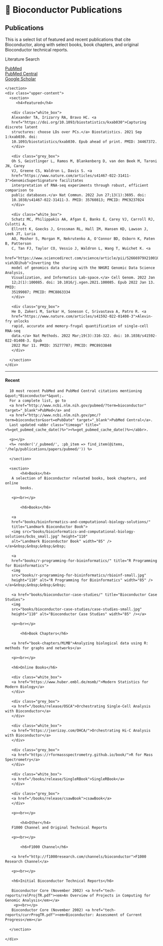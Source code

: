 <h1 class="format-bold">📖 Bioconductor Publications</h1>
<div class="page-container">
  <div class="upper-container">
    <section class="page-intro">
      <h2>Publications</h2>
      <p class="text-large">
        This is a select list of featured and recent publications that cite
	Bioconductor, along with select books, book chapters, and original
	Bioconductor technical reports. 
      </p>  
      <div class="sidebar-box">
      <div class="sidebar-box-header">
      <p class="format-bold">Literature Search</p>
      </div>
      <nav>
        <div>
          <a
            href="http://www.ncbi.nlm.nih.gov/pubmed/?term=bioconductor&sort=date"
            >PubMed</a
          >
        </div>
        <div>
          <a href="http://www.ncbi.nlm.nih.gov/pmc/?term=bioconductor&sort=ePubDate"
            >PubMed Central</a
          >
        </div>
        <div>
          <a href="http://scholar.google.com/scholar?q=bioconductor&btnG=Search"
            >Google Scholar</a
          >
        </div>
      </nav>
      </div>

    </section>
    <div class="upper-content">
      <section>
         <h4>Featured</h4>
       
       <div class="white_box">
       Alexander TA, Irizarry RA, Bravo HC. <a
       href="https://doi.org/10.1093/biostatistics/kxab030">Capturing discrete latent
       structures: choose LDs over PCs.</a> Biostatistics. 2021 Sep 1:kxab030. doi:
       10.1093/biostatistics/kxab030. Epub ahead of print. PMID: 34467372.
       </div>

       <div class="grey_box">
       Oh S, Geistlinger L, Ramos M, Blankenberg D, van den Beek M, Taroni JN, Carey
       VJ, Greene CS, Waldron L, Davis S. <a
       href="https://www.nature.com/articles/s41467-022-31411-3">GenomicSuperSignature facilitates
       interpretation of RNA-seq experiments through robust, efficient comparison to
       public databases.</a> Nat Commun. 2022 Jun 27;13(1):3695. doi:
       10.1038/s41467-022-31411-3. PMID: 35760813; PMCID: PMC9237024
       </div>

       <div class="white_box">
       Schatz MC, Philippakis AA, Afgan E, Banks E, Carey VJ, Carroll RJ, Culotti A,
       Ellrott K, Goecks J, Grossman RL, Hall IM, Hansen KD, Lawson J, Leek JT, Luria
       AO, Mosher S, Morgan M, Nekrutenko A, O'Connor BD, Osborn K, Paten B, Patterson
       C, Tan FJ, Taylor CO, Vessio J, Waldron L, Wang T, Wuichet K. <a
       href="https://www.sciencedirect.com/science/article/pii/S2666979X21001063?via%3Dihub">Inverting the
       model of genomics data sharing with the NHGRI Genomic Data Science Analysis,
       Visualization, and Informatics Lab-space.</a> Cell Genom. 2022 Jan
       12;2(1):100085. doi: 10.1016/j.xgen.2021.100085. Epub 2022 Jan 13. PMID:
       35199087; PMCID: PMC8863334
       </div>

       <div class="grey_box">
       He D, Zakeri M, Sarkar H, Soneson C, Srivastava A, Patro R. <a
       href="https://www.nature.com/articles/s41592-022-01408-3">Alevin-fry unlocks
       rapid, accurate and memory-frugal quantification of single-cell RNA-seq
       data.</a> Nat Methods. 2022 Mar;19(3):316-322. doi: 10.1038/s41592-022-01408-3. Epub
       2022 Mar 11. PMID: 35277707; PMCID: PMC8933848
       </div>

      </section>
    </div>
  </div>
  <hr class="page-divider" />
  <div class="lower-container">
    <div class="lower-content">
      <section>
          <h4>Recent</h4>

	  10 most recent PubMed and PubMed Central citations mentioning &quot;*Bioconductor*&quot;.
	  For a complete list, go to 
	  <a href="http://www.ncbi.nlm.nih.gov/pubmed/?term=bioconductor" target="_blank">PubMed</a> and
	  <a href="http://www.ncbi.nlm.nih.gov/pmc/?term=bioconductor&sort=ePubDate" target="_blank">PubMed Central</a>.
	  Last updated <abbr class="timeago" title="<%=get_pubmed_cache_date()%>"><%=get_pubmed_cache_date()%></abbr>.

	  <p></p>
	  <%= render('/_pubmed/', :pb_item => find_item(@items, '/help/publications/papers/pubmed/')) %>

      </section>

      <section>
           <h4>Books</h4>
	   A selection of Bioconductor releated books, book chapters, and online
           books.

	   <p><br></p>
	   
           <h6>Books</h6>

	   <a
	   href="books/bioinformatics-and-computational-biology-solutions/"
	   title="Landmark Bioconductor Book">
	   <img src="books/bioinformatics-and-computational-biology-solutions/bcbs_small.jpg" height="110"
	   alt="Landmark Bioconductor Book" width="85" /></a>&nbsp;&nbsp;&nbsp;&nbsp;

	   <a
	   href="books/r-programming-for-bioinformatics/" title="R Programming for Bioinformatics">
	   <img
	   src="books/r-programming-for-bioinformatics/rbioinf-small.jpg"
	   height="110" alt="R Programming for Bioinformatics" width="85" /></a>&nbsp;&nbsp;&nbsp;&nbsp;

	   <a href="books/bioconductor-case-studies/" title="Bioconductor Case Studies">
	   <img
	   src="books/bioconductor-case-studies/case-studies-small.jpg"
	   height="110" alt="Bioconductor Case Studies" width="85" /></a>

	   <p><br></p>

           <h6>Book Chapters</h6>

	   <a href="book-chapters/MiMB">Analyzing biological data using R: methods for graphs and networks</a>

	   <p><br></p>
	   
	   <h6>Online Books</h6>

	   <div class="white_box">
	   <a href="https://www.huber.embl.de/msmb/">Modern Statistics for Modern Biology</a> 
	   </div>

	   <div class="grey_box">
	   <a href="/books/release/OSCA">Orchestrating Single-Cell Analysis with Bioconductor</a>
	   </div>

	   <div class="white_box">
	   <a href="https://jserizay.com/OHCA/">Orchestrating Hi-C Analysis with Bioconductor</a>
	   </div>

	   <div class="grey_box">
	   <a href="https://rformassspectrometry.github.io/book/">R for Mass Spectrometry</a>
	   </div>

	   <div class="white_box">
	   <a href="/books/release/SingleRBook">SingleRBook</a>
	   </div>

	   <div class="grey_box">
	   <a href="/books/release/csawBook">csawBook</a>
	   </div>

	   <p><br></p>
	   
           <h4>Other</h4>
	   F1000 Channel and Original Technical Reports
	   
	   <p><br></p>
	   
           <h6>F1000 Channel</h6>
	   
 	   <a href="http://f1000research.com/channels/bioconductor">F1000 Research Channel</a>

  	   <p><br></p>

	   <h6>Initial Bioconductor Technical Reports</h6>

	   Bioconductor Core (November 2002) <a href="tech-reports/relProjTR.pdf"><em>An Overview of Projects in Computing for Genomic Analysis</em></a>
	    <p><br></p>
	   Bioconductor Core (November 2002) <a href="tech-reports/currProgTR.pdf"><em>Bioconductor: Assessment of Current Progress</em></a>

      </section>

    </div>
  </div>

</div>